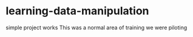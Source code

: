 # learning-data-manipulation
simple project works
This was a normal area of training we were piloting
